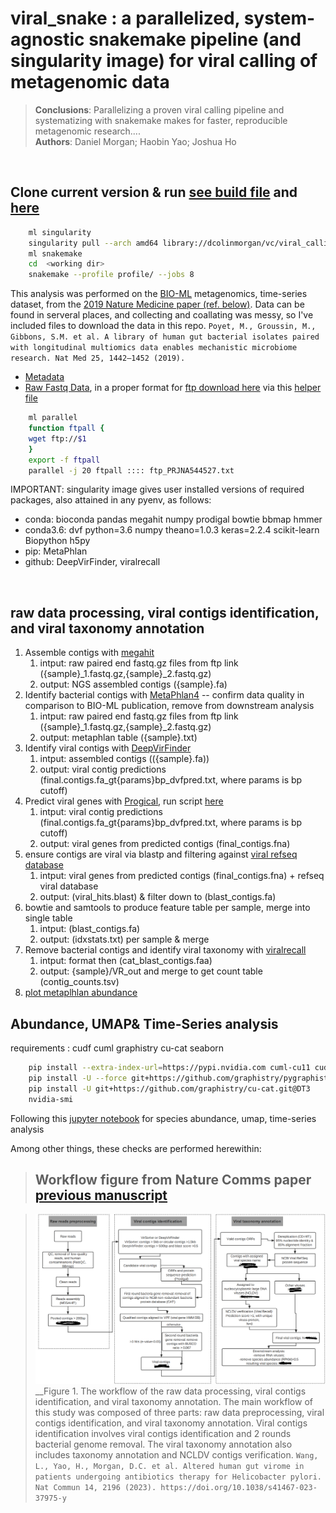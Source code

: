 # viral_snake : a parallelized, system-agnostic snakemake pipeline (and singularity image) for viral calling of metagenomic data

>__Conclusions__: Parallelizing a proven viral calling pipeline and systematizing with snakemake makes for faster, reproducible metagenomic research....<br>
>__Authors__: Daniel Morgan; Haobin Yao; Joshua Ho

<space>\
<space>

Clone current version & run [see build file](https://cloud.sylabs.io/builder/6456f006a9850b03b2ca613e) and [here](https://github.com/dcolinmorgan/viral_snake/blob/master/tryBuild.def)
--------------------------------------------------
```bash
    ml singularity
    singularity pull --arch amd64 library://dcolinmorgan/vc/viral_calling:v0.1
    ml snakemake
    cd  <working dir>
    snakemake --profile profile/ --jobs 8
```

This analysis was performed on the [BIO-ML](https://www.broadinstitute.org/infectious-disease-and-microbiome/broad-institute-openbiome-microbiome-library) metagenomics, time-series dataset, from the [2019 Nature Medicine paper (ref. below)](https://sci-hub.se/10.1038/s41591-019-0559-3). Data can be found in serveral places, and collecting and coallating was messy, so I've included files to download the data in this repo.
```Poyet, M., Groussin, M., Gibbons, S.M. et al. A library of human gut bacterial isolates paired with longitudinal multiomics data enables mechanistic microbiome research. Nat Med 25, 1442–1452 (2019).```

*   [Metadata](https://static-content.springer.com/esm/art%3A10.1038%2Fs41591-019-0559-3/MediaObjects/41591_2019_559_MOESM3_ESM.xlsx)
*   [Raw Fastq Data](https://www.ebi.ac.uk/ena/browser/view/PRJNA544527), in a proper format for [ftp download here](https://github.com/dcolinmorgan/grph/blob/main/ftp_PRJNA544527.txt) via this [helper file](https://github.com/dcolinmorgan/grph/blob/main/PRJNA544527-meta_inf.txt)
```bash
    ml parallel
    function ftpall {
    wget ftp://$1
    }
    export -f ftpall
    parallel -j 20 ftpall :::: ftp_PRJNA544527.txt
```

IMPORTANT: singularity image gives user installed versions of required packages, also attained in any pyenv, as follows:
*   conda: bioconda pandas megahit numpy prodigal bowtie bbmap hmmer
*   conda3.6: dvf python=3.6 numpy theano=1.0.3 keras=2.2.4 scikit-learn Biopython h5py
*   pip: MetaPhlan
*   github: DeepVirFinder, viralrecall
  
<space>\
<space>
  
raw data processing, viral contigs identification, and viral taxonomy annotation
---------------------
1. Assemble contigs with [megahit](https://github.com/voutcn/megahit)
    1. intput: raw paired end fastq.gz files from ftp link ({sample}_1.fastq.gz,{sample}_2.fastq.gz)
    2. output: NGS assembled contigs ({sample}.fa)
2. Identify bacterial contigs with [MetaPhlan4](https://github.com/biobakery/MetaPhlAn/wiki/MetaPhlAn-4) -- confirm data quality in comparison to BIO-ML publication, remove from downstream analysis
    1. intput: raw paired end fastq.gz files from ftp link ({sample}_1.fastq.gz,{sample}_2.fastq.gz)
    2. output: metaphlan table ({sample}.txt)
2. Identify viral contigs with [DeepVirFinder](https://github.com/jessieren/DeepVirFinder)
    1. intput: assembled contigs (({sample}.fa))
    2. output: viral contig predictions (final.contigs.fa_gt{params}bp_dvfpred.txt, where params is bp cutoff)
2. Predict viral genes with [Progical](https://github.com/hyattpd/Prodigal), run script [here](https://github.com/dcolinmorgan/viral_snake/blob/master/scripts/run_prodigal.py)
    1. intput: viral contig predictions (final.contigs.fa_gt{params}bp_dvfpred.txt, where params is bp cutoff)
    2. output: viral genes from predicted contigs (final_contigs.fna) 
2. ensure contigs are viral via blastp and filtering against [viral refseq database](https://support.nlm.nih.gov/knowledgebase/article/KA-03474/en-us)
    1. intput: viral genes from predicted contigs (final_contigs.fna) + refseq viral database
    2. output: (viral_hits.blast) & filter down to (blast_contigs.fa)
2. bowtie and samtools to produce feature table per sample, merge into single table
    1. intput: (blast_contigs.fa)
    2. output: (idxstats.txt) per sample & merge
3. Remove bacterial contigs and identify viral taxonomy with [viralrecall](https://github.com/faylward/viralrecall)
    1. intput: format then (cat_blast_contigs.faa)
    2. output: {sample}/VR_out and merge to get count table (contig_counts.tsv)
5. [plot metaplhlan abundance](https://github.com/dcolinmorgan/viral_snake/blob/master/scripts/plot_abundance.py)
   
Abundance, UMAP& Time-Series analysis
---------------------
requirements :
cudf cuml graphistry cu-cat seaborn

```bash
    pip install --extra-index-url=https://pypi.nvidia.com cuml-cu11 cudf-cu11 cugraph-cu11 pylibraft_cu11 raft_dask_cu11 dask_cudf_cu11 pylibcugraph_cu11 pylibraft_cu11
    pip install -U --force git+https://github.com/graphistry/pygraphistry.git@cudf
    pip install -U git+https://github.com/graphistry/cu-cat.git@DT3
    nvidia-smi
```
    
Following this [jupyter notebook](https://github.com/dcolinmorgan/grph/blob/main/accelearting_metagenomic_demo.ipynb) for species abundance, umap, time-series analysis
    
Among other things, these checks are performed herewithin:

>Workflow figure from Nature Comms paper [previous manuscript](https://www.nature.com/articles/s41467-023-37975-y#Sec17)
>--------------------------------------------------


>![Figure 1. Pipeline: raw data processing, viral contigs identification, and viral taxonomy annotation](https://github.com/dcolinmorgan/viral_snake/blob/master/viral_snake_partial_pipe.png)\
> __Figure 1. The workflow of the raw data processing, viral contigs identification, and viral taxonomy annotation. The main workflow of this study was composed of three parts: raw data preprocessing, viral contigs identification, and viral taxonomy annotation. Viral contigs identification involves viral contigs identification and 2 rounds bacterial genome removal. The viral taxonomy
annotation also includes taxonomy annotation and NCLDV contigs verification.
```Wang, L., Yao, H., Morgan, D.C. et al. Altered human gut virome in patients undergoing antibiotics therapy for Helicobacter pylori. Nat Commun 14, 2196 (2023). https://doi.org/10.1038/s41467-023-37975-y```
